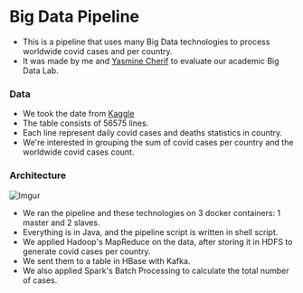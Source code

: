 # Big Data Pipeline 

- This is a pipeline that uses many Big Data technologies to process worldwide covid cases and per country.
- It was made by me and [Yasmine Cherif](https://github.com/CherifYasmine) to evaluate our academic Big Data Lab.

### Data
- We took the date  from [Kaggle](https://www.kaggle.com/datasets/ghassen1302/coronavirus-tunisia?select=world_daily_number_of_cases.csv.csv)
- The table consists of 56575 lines.
- Each line represent daily covid cases and deaths statistics in country.
- We're interested in grouping the sum of covid cases per country and the worldwide covid cases count.

### Architecture
![Imgur](https://i.imgur.com/Zgyx7AI.png)
- We ran the pipeline and these technologies on 3 docker containers: 1 master and 2 slaves.
- Everything is in Java, and the pipeline script is written in shell script.
- We applied Hadoop's MapReduce on the data, after storing it in HDFS to generate covid cases per country.
- We sent them to a table in HBase with Kafka.
- We also applied Spark's Batch Processing to calculate the total number of cases.

